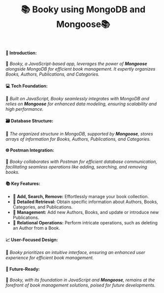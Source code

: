 <h1 align="center">📚 Booky using MongoDB and Mongoose📚</h1><br>

<h4>📝 Introduction:</h4>
📔 <i>Booky, a JavaScript-based app, leverages the power of <span style="font-weight: bold;">Mongoose</span> alongside MongoDB for efficient book management. It expertly organizes Books, Authors, Publications, and Categories.</i><br>

<h4>💻 Tech Foundation:</h4>
📔 <i>Built on JavaScript, Booky seamlessly integrates with MongoDB and relies on <span style="font-weight: bold;">Mongoose</span> for enhanced data modeling, ensuring scalability and high performance.</i><br>

<h4>🗃️ Database Structure:</h4>
📔 <i>The organized structure in MongoDB, supported by <span style="font-weight: bold;">Mongoose</span>, stores arrays of information for Books, Authors, Publications, and Categories.</i><br>

<h4>🌐 Postman Integration:</h4>
📔 <i>Booky collaborates with Postman for efficient database communication, facilitating seamless operations like adding, searching, and removing books.</i><br>

<h4>📚 Key Features:</h4>
<ul>
  <li>📔 <strong>Add, Search, Remove:</strong> Effortlessly manage your book collection.</li>
  <li>📔 <strong>Detailed Retrieval:</strong> Obtain specific information about Authors, Books, Categories, and Publications.</li>
  <li>📔 <strong>Management:</strong> Add new Authors, Books, and update or introduce new Publications.</li>
  <li>📔 <strong>Relational Operations:</strong> Perform intricate operations, such as deleting an Author from a Book.</li>
</ul>

<h4>📈 User-Focused Design:</h4>
📔 <i>Booky prioritizes an intuitive interface, ensuring an enhanced user experience for efficient book management.</i><br>

<h4>🚀 Future-Ready:</h4>
📔 <i>Booky, with its foundation in JavaScript and <span style="font-weight: bold;">Mongoose</span>, remains at the forefront of book management solutions, poised for future developments.</i>
